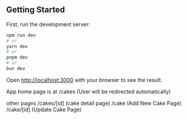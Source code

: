## Getting Started

First, run the development server:

```bash
npm run dev
# or
yarn dev
# or
pnpm dev
# or
bun dev
```

Open [http://localhost:3000](http://localhost:3000) with your browser to see the result.

App home page is at /cakes (User will be redirected automatically)

other pages
/cakes/[id] (cake detail page)
/cake (Add New Cake Page)
/cake/[id] (Update Cake Page)
